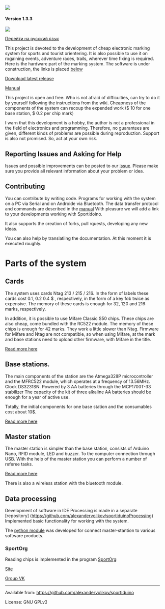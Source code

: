 ﻿![](https://raw.githubusercontent.com/alexandervolikov/sportiduino/master/Images/logo.png)

#### Version 1.3.3

![](https://raw.githubusercontent.com/alexandervolikov/sportIDuino/master/Images/Sportiduino.JPG)

[Перейти на русский язык](https://github.com/alexandervolikov/sportiduino/blob/master/README.ru.md)

This project is devoted to the development of cheap electronic marking system for sports and tourist orientering. It is also possible to use it on rogaining events, adventure races, trails, wherever time fixing is required. Here is the hardware part of the marking system. The software is under construction, the links is placed [below](https://github.com/alexandervolikov/sportiduino#data-processing)

[Download latest release](https://github.com/alexandervolikov/sportiduino/releases)

[Manual](https://github.com/alexandervolikov/sportiduino/blob/master/Doc/en.md)

This project is open and free. Who is not afraid of difficulties, can try to do it by yourself following the instructions from the wiki. Сheapness of the components of the system can recoup the expended work ($ 10 for one base station, $ 0.2 per chip mark)

I warn that this development is a hobby, the author is not a professional in the field of electronics and programming. Therefore, no guarantees are given, different kinds of problems are possible during reproduction. Support is also not promised. So, act at your own risk. 

## Reporting Issues and Asking for Help

Issues and possible improvements can be posted to our [issue](https://github.com/alexandervolikov/sportiduino/issues). Please make sure you provide all relevant information about your problem or idea.

## Contributing

You can contribute by writing code. Programs for working with the system on a PC via Serial and on Androide via Bluetooth. The data transfer protocol and commands are described in the [manual](https://github.com/alexandervolikov/sportiduino/blob/master/Doc/en/MasterStation.md)  With pleasure we will add a link to your developments working with Sportidoino.

It also supports the creation of forks, pull rquests, developing any new ideas.

You can also help by translatiing the documentation. At this moment it is executed roughly.

# Parts of the system

## Cards

The system uses cards Ntag 213 / 215 / 216. In the form of labels these cards cost 0.1, 0.2 0.4 $ , respectively, in the form of a key fob twice as expensive. The memory of these cards is enough for 32, 120 and 216 marks, respectively.

In addition, it is possible to use Mifare Classic S50 chips. These chips are also cheap, come bundled with the RC522 module. The memory of these chips is enough for 42 marks. They work a little slower than Ntag. Firmware for Mifare and Ntag are not compatible, so when using Mifare, at the mark and base stations need to upload other firmware, with Mifare in the title.

[Read more here](https://github.com/alexandervolikov/sportiduino/blob/master/Doc/en/Card.md)

## Base stations.

The main components of the station are the Atmega328P microcontroller and the MFRC522 module, which operates at a frequency of 13.56MHz. Clock DS3231SN. Powered by 3 AA batteries through the MCP1700T-33 stabilizer
The capacity of the kit of three alkaline AA batteries should be enough for a year of active use.

Totally, the initial components for one base station and the consumables cost about 10$.

[Read more here](https://github.com/alexandervolikov/sportiduino/blob/master/Doc/en/BaseStation.md)

## Master station

The master station is simpler than the base station, consists of Arduino Nano, RFID module, LED and buzzer.
To the computer connection through USB. With the help of the master station you can perform a number of referee tasks.

[Read more here](https://github.com/alexandervolikov/sportiduino/blob/master/Doc/en/MasterStation.md)

There is also a wireless station with the bluetooth module. 

## Data processing

Development of software in IDE Processing is made in a separate [repository] (https://github.com/alexandervolikov/sportiduinoProcessing) Implemented basic functionality for working with the system.

The [python module](https://github.com/alexandervolikov/sportiduinoPython) was developed for connect master-stantion to various software products.

### SportOrg

Reading chips is implemented in the program [SportOrg](https://github.com/sportorg/pysport)

[Site](http://sportorg.o-ural.ru/)

[Group VK](https://vk.com/sportorgpro)

***********
Available from:  https://github.com/alexandervolikov/sportiduino
 
License:         GNU GPLv3
